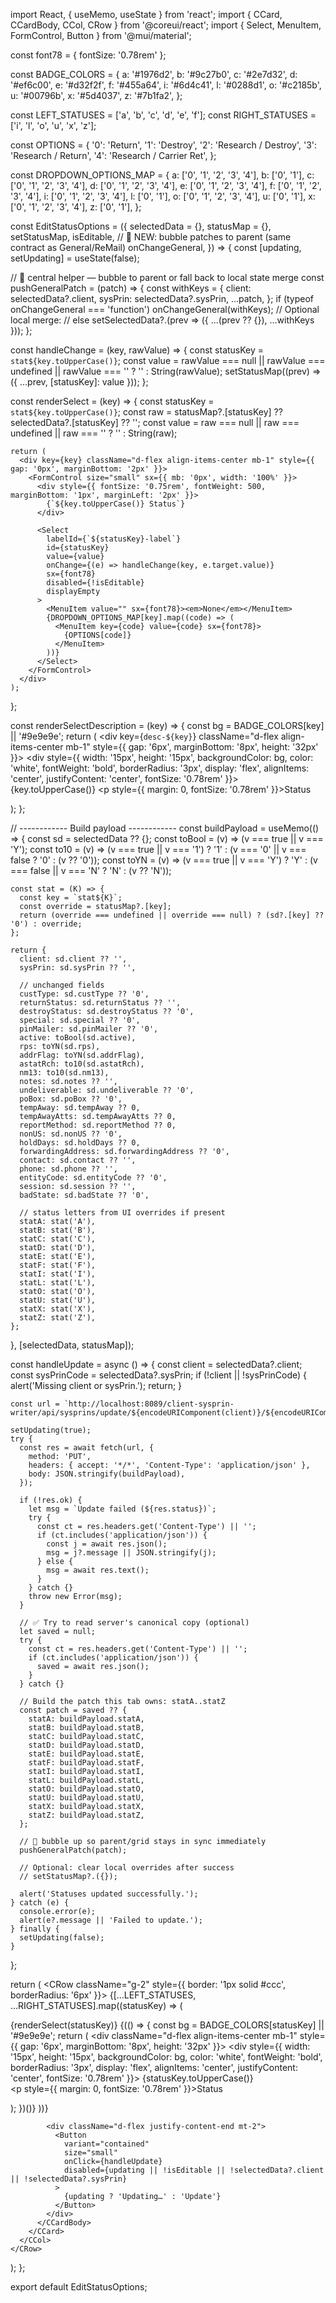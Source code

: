 import React, { useMemo, useState } from 'react';
import { CCard, CCardBody, CCol, CRow } from '@coreui/react';
import { Select, MenuItem, FormControl, Button } from '@mui/material';

const font78 = { fontSize: '0.78rem' };

const BADGE_COLORS = {
  a: '#1976d2', b: '#9c27b0', c: '#2e7d32', d: '#ef6c00', e: '#d32f2f', f: '#455a64',
  i: '#6d4c41', l: '#0288d1', o: '#c2185b', u: '#00796b', x: '#5d4037', z: '#7b1fa2',
};

const LEFT_STATUSES  = ['a', 'b', 'c', 'd', 'e', 'f'];
const RIGHT_STATUSES = ['i', 'l', 'o', 'u', 'x', 'z'];

const OPTIONS = {
  '0': 'Return',
  '1': 'Destroy',
  '2': 'Research / Destroy',
  '3': 'Research / Return',
  '4': 'Research / Carrier Ret',
};

const DROPDOWN_OPTIONS_MAP = {
  a: ['0', '1', '2', '3', '4'],
  b: ['0', '1'],
  c: ['0', '1', '2', '3', '4'],
  d: ['0', '1', '2', '3', '4'],
  e: ['0', '1', '2', '3', '4'],
  f: ['0', '1', '2', '3', '4'],
  i: ['0', '1', '2', '3', '4'],
  l: ['0', '1'],
  o: ['0', '1', '2', '3', '4'],
  u: ['0', '1'],
  x: ['0', '1', '2', '3', '4'],
  z: ['0', '1'],
};

const EditStatusOptions = ({
  selectedData = {},
  statusMap = {},
  setStatusMap,
  isEditable,
  // 🔁 NEW: bubble patches to parent (same contract as General/ReMail)
  onChangeGeneral,
}) => {
  const [updating, setUpdating] = useState(false);

  // 🔁 central helper — bubble to parent or fall back to local state merge
  const pushGeneralPatch = (patch) => {
    const withKeys = {
      client: selectedData?.client,
      sysPrin: selectedData?.sysPrin,
      ...patch,
    };
    if (typeof onChangeGeneral === 'function') onChangeGeneral(withKeys);
    // Optional local merge:
    // else setSelectedData?.(prev => ({ ...(prev ?? {}), ...withKeys }));
  };

  const handleChange = (key, rawValue) => {
    const statusKey = `stat${key.toUpperCase()}`;
    const value = rawValue === null || rawValue === undefined || rawValue === '' ? '' : String(rawValue);
    setStatusMap((prev) => ({ ...prev, [statusKey]: value }));
  };

  const renderSelect = (key) => {
    const statusKey = `stat${key.toUpperCase()}`;
    const raw = statusMap?.[statusKey] ?? selectedData?.[statusKey] ?? '';
    const value = raw === null || raw === undefined || raw === '' ? '' : String(raw);

    return (
      <div key={key} className="d-flex align-items-center mb-1" style={{ gap: '0px', marginBottom: '2px' }}>
        <FormControl size="small" sx={{ mb: '0px', width: '100%' }}>
          <div style={{ fontSize: '0.75rem', fontWeight: 500, marginBottom: '1px', marginLeft: '2px' }}>
            {`${key.toUpperCase()} Status`}
          </div>

          <Select
            labelId={`${statusKey}-label`}
            id={statusKey}
            value={value}
            onChange={(e) => handleChange(key, e.target.value)}
            sx={font78}
            disabled={!isEditable}
            displayEmpty
          >
            <MenuItem value="" sx={font78}><em>None</em></MenuItem>
            {DROPDOWN_OPTIONS_MAP[key].map((code) => (
              <MenuItem key={code} value={code} sx={font78}>
                {OPTIONS[code]}
              </MenuItem>
            ))}
          </Select>
        </FormControl>
      </div>
    );
  };

  const renderSelectDescription = (key) => {
    const bg = BADGE_COLORS[key] || '#9e9e9e';
    return (
      <div key={`desc-${key}`} className="d-flex align-items-center mb-1" style={{ gap: '6px', marginBottom: '8px', height: '32px' }}>
        <div style={{
          width: '15px', height: '15px', backgroundColor: bg, color: 'white',
          fontWeight: 'bold', borderRadius: '3px', display: 'flex', alignItems: 'center',
          justifyContent: 'center', fontSize: '0.78rem'
        }}>
          {key.toUpperCase()}
        </div>
        <p style={{ margin: 0, fontSize: '0.78rem' }}>Status</p>
      </div>
    );
  };

  // ------------ Build payload ------------
  const buildPayload = useMemo(() => {
    const sd = selectedData ?? {};
    const toBool = (v) => (v === true || v === 'Y');
    const to10  = (v) => (v === true || v === '1') ? '1' : (v === '0' || v === false ? '0' : (v ?? '0'));
    const toYN  = (v) => (v === true || v === 'Y') ? 'Y' : (v === false || v === 'N' ? 'N' : (v ?? 'N'));

    const stat = (K) => {
      const key = `stat${K}`;
      const override = statusMap?.[key];
      return (override === undefined || override === null) ? (sd?.[key] ?? '0') : override;
    };

    return {
      client: sd.client ?? '',
      sysPrin: sd.sysPrin ?? '',

      // unchanged fields
      custType: sd.custType ?? '0',
      returnStatus: sd.returnStatus ?? '',
      destroyStatus: sd.destroyStatus ?? '0',
      special: sd.special ?? '0',
      pinMailer: sd.pinMailer ?? '0',
      active: toBool(sd.active),
      rps: toYN(sd.rps),
      addrFlag: toYN(sd.addrFlag),
      astatRch: to10(sd.astatRch),
      nm13: to10(sd.nm13),
      notes: sd.notes ?? '',
      undeliverable: sd.undeliverable ?? '0',
      poBox: sd.poBox ?? '0',
      tempAway: sd.tempAway ?? 0,
      tempAwayAtts: sd.tempAwayAtts ?? 0,
      reportMethod: sd.reportMethod ?? 0,
      nonUS: sd.nonUS ?? '0',
      holdDays: sd.holdDays ?? 0,
      forwardingAddress: sd.forwardingAddress ?? '0',
      contact: sd.contact ?? '',
      phone: sd.phone ?? '',
      entityCode: sd.entityCode ?? '0',
      session: sd.session ?? '',
      badState: sd.badState ?? '0',

      // status letters from UI overrides if present
      statA: stat('A'),
      statB: stat('B'),
      statC: stat('C'),
      statD: stat('D'),
      statE: stat('E'),
      statF: stat('F'),
      statI: stat('I'),
      statL: stat('L'),
      statO: stat('O'),
      statU: stat('U'),
      statX: stat('X'),
      statZ: stat('Z'),
    };
  }, [selectedData, statusMap]);

  const handleUpdate = async () => {
    const client = selectedData?.client;
    const sysPrinCode = selectedData?.sysPrin;
    if (!client || !sysPrinCode) {
      alert('Missing client or sysPrin.');
      return;
    }

    const url = `http://localhost:8089/client-sysprin-writer/api/sysprins/update/${encodeURIComponent(client)}/${encodeURIComponent(sysPrinCode)}`;

    setUpdating(true);
    try {
      const res = await fetch(url, {
        method: 'PUT',
        headers: { accept: '*/*', 'Content-Type': 'application/json' },
        body: JSON.stringify(buildPayload),
      });

      if (!res.ok) {
        let msg = `Update failed (${res.status})`;
        try {
          const ct = res.headers.get('Content-Type') || '';
          if (ct.includes('application/json')) {
            const j = await res.json();
            msg = j?.message || JSON.stringify(j);
          } else {
            msg = await res.text();
          }
        } catch {}
        throw new Error(msg);
      }

      // ✅ Try to read server's canonical copy (optional)
      let saved = null;
      try {
        const ct = res.headers.get('Content-Type') || '';
        if (ct.includes('application/json')) {
          saved = await res.json();
        }
      } catch {}

      // Build the patch this tab owns: statA..statZ
      const patch = saved ?? {
        statA: buildPayload.statA,
        statB: buildPayload.statB,
        statC: buildPayload.statC,
        statD: buildPayload.statD,
        statE: buildPayload.statE,
        statF: buildPayload.statF,
        statI: buildPayload.statI,
        statL: buildPayload.statL,
        statO: buildPayload.statO,
        statU: buildPayload.statU,
        statX: buildPayload.statX,
        statZ: buildPayload.statZ,
      };

      // 🔁 bubble up so parent/grid stays in sync immediately
      pushGeneralPatch(patch);

      // Optional: clear local overrides after success
      // setStatusMap?.({});

      alert('Statuses updated successfully.');
    } catch (e) {
      console.error(e);
      alert(e?.message || 'Failed to update.');
    } finally {
      setUpdating(false);
    }
  };

  return (
    <CRow className="g-2" style={{ border: '1px solid #ccc', borderRadius: '6px' }}>
      <CCol xs={12}>
        <CCard className="mb-2">
          <CCardBody className="py-2 px-3">
            <CRow className="g-2">
              {[...LEFT_STATUSES, ...RIGHT_STATUSES].map((statusKey) => (
                <CCol sm={3} key={statusKey}>
                  <div className="d-flex flex-column gap-2 py-2 px-1">
                    {renderSelect(statusKey)}
                    {(() => {
                      const bg = BADGE_COLORS[statusKey] || '#9e9e9e';
                      return (
                        <div className="d-flex align-items-center mb-1" style={{ gap: '6px', marginBottom: '8px', height: '32px' }}>
                          <div style={{
                            width: '15px', height: '15px', backgroundColor: bg, color: 'white',
                            fontWeight: 'bold', borderRadius: '3px', display: 'flex', alignItems: 'center',
                            justifyContent: 'center', fontSize: '0.78rem'
                          }}>
                            {statusKey.toUpperCase()}
                          </div>
                          <p style={{ margin: 0, fontSize: '0.78rem' }}>Status</p>
                        </div>
                      );
                    })()}
                  </div>
                </CCol>
              ))}
            </CRow>

            <div className="d-flex justify-content-end mt-2">
              <Button
                variant="contained"
                size="small"
                onClick={handleUpdate}
                disabled={updating || !isEditable || !selectedData?.client || !selectedData?.sysPrin}
              >
                {updating ? 'Updating…' : 'Update'}
              </Button>
            </div>
          </CCardBody>
        </CCard>
      </CCol>
    </CRow>
  );
};

export default EditStatusOptions;
